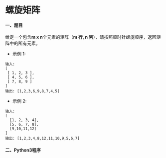 # 螺旋矩阵

#### 一、题目

给定一个包含**m x n**个元素的矩阵（**m 行, n 列**），请按照顺时针螺旋顺序，返回矩阵中的所有元素。

* 示例 1:
```
输入:
[
 [ 1, 2, 3 ],
 [ 4, 5, 6 ],
 [ 7, 8, 9 ]
]
输出: [1,2,3,6,9,8,7,4,5]
```
* 示例 2:
```
输入:
[
  [1, 2, 3, 4],
  [5, 6, 7, 8],
  [9,10,11,12]
]
输出: [1,2,3,4,8,12,11,10,9,5,6,7]
```


#### 二、Python3程序
